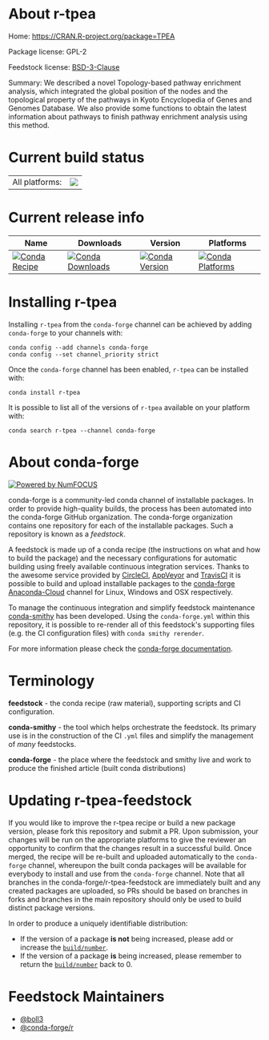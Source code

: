 About r-tpea
============

Home: https://CRAN.R-project.org/package=TPEA

Package license: GPL-2

Feedstock license: [BSD-3-Clause](https://github.com/conda-forge/r-tpea-feedstock/blob/master/LICENSE.txt)

Summary: We described a novel Topology-based pathway enrichment analysis, which integrated the global position of the nodes and the topological property of the pathways in  Kyoto Encyclopedia of Genes and Genomes Database. We also provide some functions to obtain the latest information about pathways to finish pathway enrichment analysis using this method.

Current build status
====================


<table><tr><td>All platforms:</td>
    <td>
      <a href="https://dev.azure.com/conda-forge/feedstock-builds/_build/latest?definitionId=8583&branchName=master">
        <img src="https://dev.azure.com/conda-forge/feedstock-builds/_apis/build/status/r-tpea-feedstock?branchName=master">
      </a>
    </td>
  </tr>
</table>

Current release info
====================

| Name | Downloads | Version | Platforms |
| --- | --- | --- | --- |
| [![Conda Recipe](https://img.shields.io/badge/recipe-r--tpea-green.svg)](https://anaconda.org/conda-forge/r-tpea) | [![Conda Downloads](https://img.shields.io/conda/dn/conda-forge/r-tpea.svg)](https://anaconda.org/conda-forge/r-tpea) | [![Conda Version](https://img.shields.io/conda/vn/conda-forge/r-tpea.svg)](https://anaconda.org/conda-forge/r-tpea) | [![Conda Platforms](https://img.shields.io/conda/pn/conda-forge/r-tpea.svg)](https://anaconda.org/conda-forge/r-tpea) |

Installing r-tpea
=================

Installing `r-tpea` from the `conda-forge` channel can be achieved by adding `conda-forge` to your channels with:

```
conda config --add channels conda-forge
conda config --set channel_priority strict
```

Once the `conda-forge` channel has been enabled, `r-tpea` can be installed with:

```
conda install r-tpea
```

It is possible to list all of the versions of `r-tpea` available on your platform with:

```
conda search r-tpea --channel conda-forge
```


About conda-forge
=================

[![Powered by NumFOCUS](https://img.shields.io/badge/powered%20by-NumFOCUS-orange.svg?style=flat&colorA=E1523D&colorB=007D8A)](http://numfocus.org)

conda-forge is a community-led conda channel of installable packages.
In order to provide high-quality builds, the process has been automated into the
conda-forge GitHub organization. The conda-forge organization contains one repository
for each of the installable packages. Such a repository is known as a *feedstock*.

A feedstock is made up of a conda recipe (the instructions on what and how to build
the package) and the necessary configurations for automatic building using freely
available continuous integration services. Thanks to the awesome service provided by
[CircleCI](https://circleci.com/), [AppVeyor](https://www.appveyor.com/)
and [TravisCI](https://travis-ci.com/) it is possible to build and upload installable
packages to the [conda-forge](https://anaconda.org/conda-forge)
[Anaconda-Cloud](https://anaconda.org/) channel for Linux, Windows and OSX respectively.

To manage the continuous integration and simplify feedstock maintenance
[conda-smithy](https://github.com/conda-forge/conda-smithy) has been developed.
Using the ``conda-forge.yml`` within this repository, it is possible to re-render all of
this feedstock's supporting files (e.g. the CI configuration files) with ``conda smithy rerender``.

For more information please check the [conda-forge documentation](https://conda-forge.org/docs/).

Terminology
===========

**feedstock** - the conda recipe (raw material), supporting scripts and CI configuration.

**conda-smithy** - the tool which helps orchestrate the feedstock.
                   Its primary use is in the construction of the CI ``.yml`` files
                   and simplify the management of *many* feedstocks.

**conda-forge** - the place where the feedstock and smithy live and work to
                  produce the finished article (built conda distributions)


Updating r-tpea-feedstock
=========================

If you would like to improve the r-tpea recipe or build a new
package version, please fork this repository and submit a PR. Upon submission,
your changes will be run on the appropriate platforms to give the reviewer an
opportunity to confirm that the changes result in a successful build. Once
merged, the recipe will be re-built and uploaded automatically to the
`conda-forge` channel, whereupon the built conda packages will be available for
everybody to install and use from the `conda-forge` channel.
Note that all branches in the conda-forge/r-tpea-feedstock are
immediately built and any created packages are uploaded, so PRs should be based
on branches in forks and branches in the main repository should only be used to
build distinct package versions.

In order to produce a uniquely identifiable distribution:
 * If the version of a package **is not** being increased, please add or increase
   the [``build/number``](https://docs.conda.io/projects/conda-build/en/latest/resources/define-metadata.html#build-number-and-string).
 * If the version of a package **is** being increased, please remember to return
   the [``build/number``](https://docs.conda.io/projects/conda-build/en/latest/resources/define-metadata.html#build-number-and-string)
   back to 0.

Feedstock Maintainers
=====================

* [@boll3](https://github.com/boll3/)
* [@conda-forge/r](https://github.com/conda-forge/r/)


